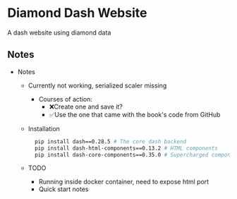 # Diamond Dash Website

A dash website using diamond data

## Notes

- Notes
  - Currently not working, serialized scaler missing
    - Courses of action:
      - ❌Create one and save it?
      - ✅Use the one that came with the book's code from GitHub
  - Installation

    ```sh
      pip install dash==0.28.5 # The core dash backend
      pip install dash-html-components==0.13.2 # HTML components
      pip install dash-core-components==0.35.0 # Supercharged components
    ```

  - TODO
    - Running inside docker container, need to expose html port
    - Quick start notes

